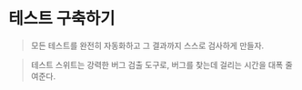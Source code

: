# 테스트 구축하기

> 모든 테스트를 완전히 자동화하고 그 결과까지 스스로 검사하게 만들자.

> 테스트 스위트는 강력한 버그 검출 도구로, 버그를 찾는데 걸리는 시간을 대폭 줄여준다.

